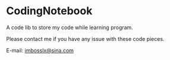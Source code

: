 # CodingNotebook
A code lib to store my code while learning program.

Please contact me if you have any issue with these code pieces.

E-mail: imbosslx@sina.com
